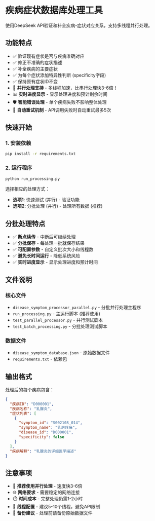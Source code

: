 # 疾病症状数据库处理工具

使用DeepSeek API验证和补全疾病-症状对应关系，支持多线程并行处理。

## 功能特点

- ✅ 验证现有症状是否与疾病准确对应
- ✅ 修正不准确的症状描述  
- ✅ 补全疾病的主要症状
- ✅ 为每个症状添加特异性判断 (specificity字段)
- ✅ 保持原有症状ID不变
- 🚀 **并行处理支持** - 多线程加速，比串行处理快3-6倍！
- 📊 **实时进度显示** - 显示处理进度和预计剩余时间
- 🛡️ **智能错误处理** - 单个疾病失败不影响整体处理
- 🔄 **自动重试机制** - API调用失败时自动重试最多5次

## 快速开始

### 1. 安装依赖
```bash
pip install -r requirements.txt
```

### 2. 运行程序
```bash
python run_processing.py
```

选择相应的处理方式：
- **选项1**: 快速测试 (并行) - 验证功能
- **选项2**: 分批处理 (并行) - 处理所有数据 (推荐)

## 分批处理特点

- ✅ **断点续传** - 中断后可继续处理
- ✅ **分批保存** - 每处理一批就保存结果
- ✅ **可配置参数** - 自定义批次大小和线程数
- ✅ **避免长时间运行** - 降低系统风险
- ✅ **实时进度显示** - 显示处理进度和预计时间

## 文件说明

### 核心文件
- `disease_symptom_processor_parallel.py` - 分批并行处理主程序
- `run_processing.py` - 主运行脚本 (推荐使用)
- `test_parallel_processor.py` - 并行测试脚本
- `test_batch_processing.py` - 分批处理测试脚本

### 数据文件
- `disease_symptom_database.json` - 原始数据文件
- `requirements.txt` - 依赖包

## 输出格式

处理后的每个疾病包含：
```json
{
  "疾病ID": "D000001",
  "疾病名称": "乳腺炎", 
  "症状列表": [
    {
      "symptom_id": "S002108_014",
      "symptom_name": "乳房疼痛",
      "disease_id": "D000001",
      "specificity": false
    }
  ],
  "疾病解释": "乳腺炎的详细医学描述"
}
```

## 注意事项

- 🚀 **推荐使用并行处理** - 速度快3-6倍
- 🌐 **网络要求** - 需要稳定的网络连接
- ⏱️ **时间成本** - 完整处理仍需1-2小时
- 🔧 **线程配置** - 建议5-10个线程，避免API限制
- 💾 **备份建议** - 处理前请备份原始数据文件